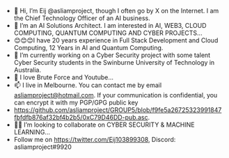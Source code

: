 - 👋 Hi, I’m Eij @asliamproject, though I often go by X on the Internet. I am the Chief Technology Officer of an AI business.
- 👀 I’m an AI Solutions Architect. I am interested in AI, WEB3, CLOUD COMPUTING, QUANTUM COMPUTING AND CYBER PROJECTS...
- 😊😊😊I have 20 years experience in Full Stack Development and Cloud Computing, 12 Years in AI and Quantum Computing.
- 🌱 I’m currently working on a Cyber Security project with some talent Cyber Security students in the Swinburne University of Technology in Australia.
- 💞️ I love Brute Force and Youtube...
- 📫 I live in Melbourne. You can contact me by email asliamproject@hotmail.com. If your communication is confidential, you can encrypt it with my PGP/GPG public key
- https://github.com/asliamproject/GROUP5/blob/f9fe5a26725323991847fbfdfb876af32bf4b2b5/0xC79D46DD-pub.asc.
- 🕵️‍♀️ I’m looking to collaborate on CYBER SECURITY & MACHINE LEARNING...
- Follow me on https://twitter.com/Eij103899308, Discord: asliamproject#9920
<!---
asliamproject/asliamproject is a ✨ special ✨ repository because its `README.md` (this file) appears on your GitHub profile.
You can click the Preview link to take a look at your changes.
--->
